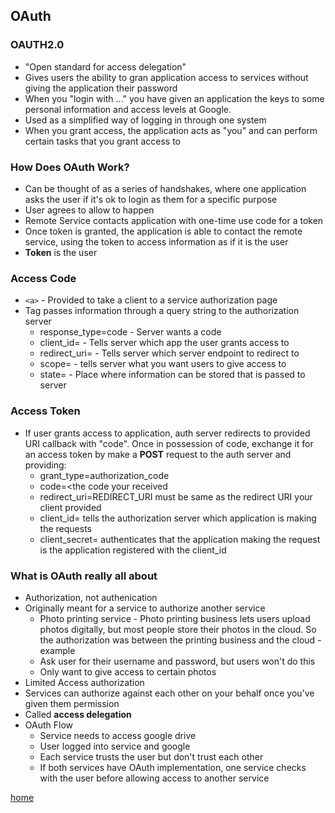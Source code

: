 ## OAuth

### OAUTH2.0
* "Open standard for access delegation"
* Gives users the ability to gran application access to services without giving the application their password
* When you "login with ..." you have given an application the keys to some personal information and access levels at Google.
* Used as a simplified way of logging in through one system
* When you grant access, the application acts as "you" and can perform certain tasks that you grant access to

### How Does OAuth Work?
* Can be thought of as a series of handshakes, where one application asks the user if it's ok to login as them for a specific purpose
* User agrees to allow to happen
* Remote Service contacts application with one-time use code for a token
* Once token is granted, the application is able to contact the remote service, using the token to access information as if it is the user
* **Token** is the user

### Access Code
* `<a>` - Provided to take a client to a service authorization page
* Tag passes information through a query string to the authorization server
  * response_type=code - Server wants a code
  * client_id=<your client id> - Tells server which app the user grants access to
  * redirect_uri=<your redirect uri> - Tells server which server endpoint to redirect to
  * scope=<list of scopes> - tells server what you want users to give access to
  * state=<anything you want>  - Place where information can be stored that is passed to server

### Access Token
* If user grants access to application, auth server redirects to provided URI callback with "code". Once in possession of code, exchange it for an access token by make a **POST** request to the auth server and providing:
  * grant_type=authorization_code
  * code=<the code your received
  * redirect_uri=REDIRECT_URI must be same as the redirect URI your client provided
  * client_id=<your client id> tells the authorization server which application is making the requests
  * client_secret=<your client secret> authenticates that the application making the request is the application registered with the client_id


### What is OAuth really all about
* Authorization, not authenication
* Originally meant for a service to authorize another service
  * Photo printing service - Photo printing business lets users upload photos digitally, but most people store their photos in the cloud. So the authorization was between the printing business and the cloud - example
  * Ask user for their username and password, but users won't do this
  * Only want to give access to certain photos
* Limited Access authorization
* Services can authorize against each other on your behalf once you've given them permission
* Called **access delegation**
* OAuth Flow 
  * Service needs to access google drive
  * User logged into service and google
  * Each service trusts the user but don't trust each other
  * If both services have OAuth implementation, one service checks with the user before allowing access to another service


[home](README.md)